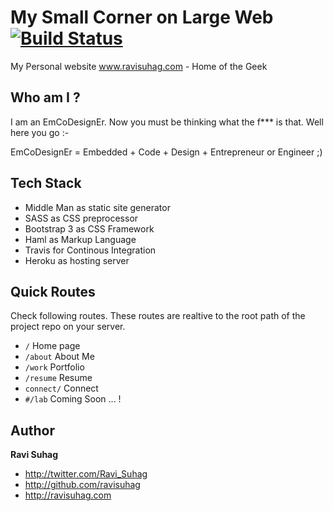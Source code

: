 
My Small Corner on Large Web    [![Build Status](https://travis-ci.org/ravisuhag/ravisuhag.com.svg?branch=master)](https://travis-ci.org/ravisuhag/ravisuhag.com)
=================================================
My Personal website www.ravisuhag.com - Home of the Geek 

## Who am  I ?

I am an EmCoDesignEr. Now you must be thinking what the f*** is that. Well here you go :-

EmCoDesignEr = Embedded + Code + Design + Entrepreneur or Engineer ;)

## Tech Stack 
* Middle Man as static site generator
* SASS as CSS preprocessor
* Bootstrap 3 as CSS Framework
* Haml as Markup Language
* Travis for Continous Integration
* Heroku as hosting server


## Quick Routes 
Check following routes. These routes are realtive to the root path of the project repo on your server. 
 - <code>/</code> Home page
 - <code>/about</code> About Me
 - <code>/work</code> Portfolio 
 -  <code>/resume</code> Resume
 -   <code>connect/</code> Connect
 - <code>#/lab</code> Coming Soon ... !

## Author

**Ravi Suhag**

- <http://twitter.com/Ravi_Suhag>
- <http://github.com/ravisuhag>
- <http://ravisuhag.com>
